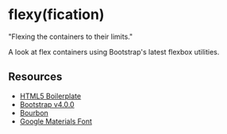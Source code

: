 # flexy(fication)

"Flexing the containers to their limits."

A look at flex containers using Bootstrap's latest flexbox utilities.



## Resources

* [HTML5 Boilerplate](https://html5boilerplate.com/)
* [Bootstrap v4.0.0](https://v4-alpha.getbootstrap.com/)
* [Bourbon](https://bourbon.io/)
* [Google Materials Font](https://material.io/icons/)
